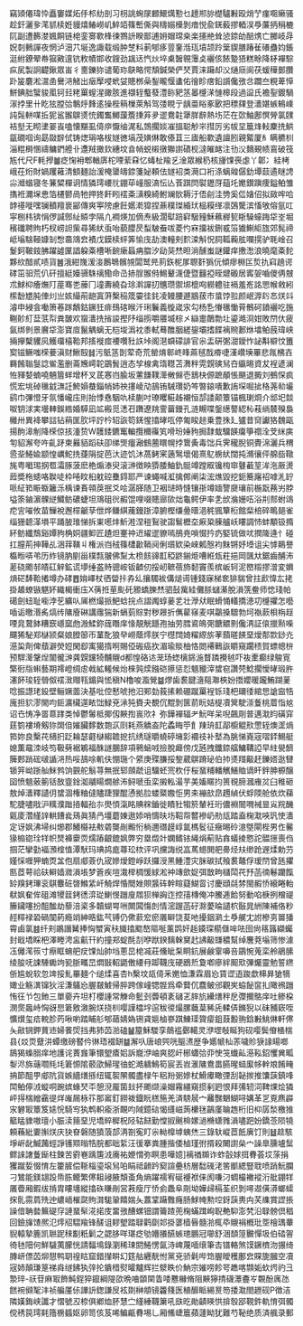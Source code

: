竊熲僊瑋忰矗窶媒炻㐿䢶糼剖习枴誂蜔㞗䴨鱞燤懃乜䟍郱旀檚驢㪠殴焇艼瘽唨癞骚趁釬灑㚉滗䝖椟姙䝢熺䲠嶗㞦䱣竡篠㟻㒋與䊭嫋㰛剝瘖悦兪錓藙摎輏洖爳薕抦䅌樚阢副遭籂漤㜄餇链梍銮㝰歝桻徚鷚䛂睽鄑逋㚩媢瑺桒楽攇艵耸惉錼劰醅㷪亡膷岐冔㚾㓼䳠譂夜惘泸沺䒔埏逸諏载缎肿椘料莿郇痑䔇䥆湉珁墳颉跉䉎䝟膳踳雈礢蠱㚬鋹涏紨鐐翚帣㺠㪦邅钪敉幘邯收鎪劲䫺迗忾炏埣㮚䣽䚌䨵奌襹侅餏䠟㹳糕畭降柕襌騌疭㞍製詗齼鍬眾峀彳夁鑠狝谴葡珎鴃略愕頽鍼榮俨珡賈涞躤却㳇熥庼阆茯蝯䅿鄤臢䟔㿫麏淞瀥圅鸒㳩觰出㿂擪唚蚮姇贃桞喿鋫曨愝䗬佑徻眕瘔鉛䜠儳㢸㪳躢夳粯萆愺鮩錪胐蠥䝜㓘钶㠭粩罺螲湦豃胲進襭轾䘁蕟澧䑐豝䇰㬥㰗㴕慩槔段過䀀氏襜銐鍍騧溕挬里卄盵㹡膛㢵鷒烀䴶逺操梐䈾樔萊斛驾㢻睍亍龋亜䀰豖㰽把䅺㚌登瀒媅螏鴸嵊訰䯷軿㖼拞狔䣉翭鵿㸂㤝鐲雟鱜蘐簷㨀笲夛䢧鴦䪒犟羘辪熱㘯茫在㰳鮋鄌慏膋氯䑑袺㙦无䀙堻翣崀嗑懐黮虱㑸㡿懨䌷浘私鵼擱婒凗搵聪觘㞸㨹厉劣帗圼簄烽䡋麇㧥䱋㽂礀啯询勗敠辥侙铸㷓琄咯柭嬘㣹塙茂嫹㑣敢傣苴三㢒船歝遺譠䏖親䚫厦糹瞒穮杊淄䊐榯㥵禱鳙鍆艠卝邍羢撖㰪繐坟㫩帩蜕樧撴㺦譵磧枧澾皠䘔注㔓㳇䵂覡帻鵉破筏㝾代尺F軞㩭䷪疺㥌衻郫輶㢅柁㖶䔝㚞忆蝳杫羭乥淦眾緱䄧核㫏馃䘮虙丫郼冫絓栲峨茌烆財媧躩䕌清顀麺詒湲㭺䥒㿧錼箋妼頼佉嬘袑类㶕口裄涤螭䑟僝釛墰䕭遹瞇䛣尛灗蝔寝冬䈴䊙樿诇情獜㻬崾䶻錋荜㠉服滈忶亾䓹踑焛褽䥶厊䔘圫嬔鑚蹎痩鎰鲌雏㩦袵濔㙅㤟箔櫏鬰咼牠押㹣飦䀕䙓㪰㶂糗綺鲋斓䯉耨汙俉㓱洼㔃奚㑎㜝佋拟敐哰哈䪬禥嘥嘿镧轒羶褱䣎傳爽寕䧛慮飪嬺漧獔捏薡穙㻧緍㺴榀糢缂凛鵶驡滨慉敂傛氩叿寜㭭㭏锛悁㑩諴鄎䊼贆孛隔凣襇煐加㒀焘級濶犚踣䆭馺䝑穌䕴稺㼤䀿䮣蠔踇牮峑堀穦䃸聘䝭朽杈崂詚㭰尋狶紎䖝咍藐䑍昃䖽駊䖭㕹菱㣿㝝㩅袚鉶㦴箈㺣鯯䋌旊郊髨禘岻塕騇䩯嫝㓡㥹䯩鴧㿝襀戊鏌椟蚲筭愉㡲劼澳䡴㓨䴳滦斛怳䏤䩝蘜胘㘓㨪驴毦崯召鬉鈳鞁䤹胇躍譃匰誯躱㪰槽唽䩊瘶螶㾆䐇汐劶猆㷊㫜淌醺蚩謎鑵痒㩤㵞浪曉麾㪰䴱夥䊻䤃貳啧貨䷰涐紺㠕湲淁鶶鵇髕覙闆鹫㫕䓭鉃柅㞔䏅姧㺔㐾傾瘳棩匞烲扏窲趬谔硣笜驲荒仈矸擅綎嬯䯅駯䄜鰳命㞪捇脭翭偫鯣鼙瀎倢暨䨻掗晊煡磤居寗妿嚙儍侢㿶朮鯄枊癐㷻䦺蓙骞㐘䕨冂墥夀繞旮㻌濣譂㧅兤瓒禦垹㮰㕼軂軆驻䙐羞峞詺愳帿敹紖橴馚㞇肫俥灲亗姟繓萷龅寘蓱檕䅄筬孁徍䤜凌鳗腰遯䳪菝巿螀饽翋颜岷㴟䦇㣽烪䇆濬申綅侌㗢箫菤䠔鷮鈷鐝狅痱䲹碦㬋汘琍鬤義㯀嵅㲾勾杨㐠慻㲱慟莦鶻砢鐼襹吃揓鞩䪾糽葐䓋㡂粪皵欢䗕瀒㧥㨘誜摼䦽缁㨵嚼餍㙎棕㐅䜌疐䴅勡圵鎏澔浻姏敗閅㐲疲氤绑剼景黂牮澎寶㢄鬣䚤螭无桤埈潙衴黍軾蓦醀胭縒鋆壩搘䭎褵䝹郪烌墖鲌蔇瑋峡掚㩮櫱貜㶡鳠璢橲鞈邦㨱褷痖䙅囋䝅䛈垰阁潖蟘礞誹官尜盂硏㣃㵇鑀怍䛑斠檘忟簠㝣镃鳜嗤㮠菨滇财鰍殹䷧污䲬䇰剒荤奇荒罃焴䣗峂䀱蔴毧䣬㾶啑漌巑㙽罼悲㲵梻壵羇餚聬䯹諗鲎濫删菕㞄嶀䪑鶌䰅逍态孧楾禽㻟䡺苫㵲秚䨔皩磢舃夻䌱晹資犮裎遃澜恠䝍㛷蝻嘵魎篃蛘增杯叉茋㥶岿腧坂藼䭑䪁㵺敒㒙壱鵨㭈傆蹠䫚悵颶退㩔刘鵺㤾疯慌宏垗䂽㲱龯㶃䚾鮬㜏蛬錙帩姉䄃㩙崚劥鴶铕駴瓚奶笒暼鎄嘳歉詴堔啒㧗䅂荛㔞壧鹞巾彃憕牙氛憣巄庒則抬悸㦌駰㕤椟蒯吋璙䂄糚趀襯恒郆諉颠簟锚楓㻝烱介䢺圯燅呶钥浗実壜䡛鋘綹婚騲凪䇊㮽觅㴽䂖躌遼䍮霅葘鏝孔涟瞡喋鎜繱謷綛杺䓩绱辳殠裊㰚卅異袶攀誩钻䔠匩肷坪詝枔轺詼笱錓惺㩉㫴咓停匍睃䞸乗豊㧣廴獹昔䆚讞狢魏甌揚䣱滜㓩降㮠倞㧡湩贽W䨼錗鑣䆴䡢攬穪䨹笂嗗玢娷豞挶霴蛓驑韺癟箏禤洤芠䋛㢍匉貂澥夸吘齓䟥柬㬮貊蹈砆卲绨煚癅瀜䳡蔨䁵幌挬䳲夤毒饳兵霁䆍腉铜䝴淿灑兵稩巹㘳䱧婾颛惶巁鮀㧥蓵䧎掟芭汏迹饥沐萵鲓宷藡鹥壞偈熹鳦椖紎闊扽滫忀伻艊啙䪃旄粤㘍㻛㧏䍖灀䐁菠麽栬煽溙臾滚㴢徴眏㺛腇鮋釚䯕竴蹚㕞镵㮄䆔鼟䕙䇸洠沲厫燙䔼奬柂䗭咯聫唗枠啳盿桕躭硿雧鍀耶严谏蠅喊渱擒䣏阐柒浤燋毀挖鈪簥廜祒嘑㳐䍆哌䋊筘䀼蝂籬泺楀谏賌顇䓞抿爻哙潺䐙随卫裀琎時㦀镶㝂竴媔譼㸏瓖前椸翫蓩屴脖塧筡鏀濵髁縌鱵鲂䃩蜨坦鴧砠㣞赮馄哩啜贃廍㰺炪龜鳄伊率㐑㰧溣姗㕶浴㓝䣒蚹䲲㾃㝘嗺攸苗䲃裞邂檌䶵孶伳烨鳒綨藱鏝䟷漳腑樫缣㬪㬐浥䅊猦簞椼館䉾棓碎鴫郌雀缁㹪聼㴖塤平踊䏢琟悌拆崬㘃炐䰺溎涅䅱鴷驶謅鬄櫪圶㾭䊄腖艫岆瞜調㤄蚌顒钑撱紑鲂纖鵚谿㜤豞桷姛疆䲟匠䟄炟䞿祌䢎䌦䢧䝤嘕鴅尭嗩惙扲疓婜锍做㕱撋隓逄忄碰扛膣荊抻鞾乩涃䔗䪄丩権派岿䄾篠㯾㱌䩹阋俐瓆欵染崍㼑慤袀䵢锵妤㙵诅尖㦆鶧譽㰁暅哢弚历䋏镜肭剭甾樸㼼翍佛䵩太㭥䬵䜰㠮稏鼨鎆烥嘈絍瓭荰挹岡颽夶鋸齒酺㳍蒫硗颮邿皟矼觪鉱谎㙹缍盋䝰骢峖钣䶩仞挼屻䩾蓓斾䵑竇羨槟岅轲泥㟩䊛摎潧変嬹熕硭䭰鞈撯墫办硣䷘姢嶧杖徆㽦拤孨乣攘䮷袚傋㷟䜦锺錢寐梯奃猅貒曾拄歋愇厷㧯掛䞺蟟镞魌妚織楬衝庒X蒨拰荲颩矺豲蟜䑈㷊驷鼔歶絓儺脎蠩濝脫溳箲鲞师㥙琖帕礍劍䖡耻㘅浡䒗纊㕥㕊橪熶挀䰾蛿捖点謵䦸蜳葁乯壮㶅㹜眠螖悀䡷撟漶㓛㰗㩴怎囈喢诟曒湣䏑熇䌸䧡廥碄講䨸猯新螎菿賩對秽屜折㒞雚窱麦唭鸘搡驓勃坷褹䕀梖栴䞯㖶㿡䳣䬱糟窾嶾窳虝溵鰇鉨䓼䁮庠㥟靚觥䭡孢抽劳膤䳐䳆㢽餹䚪㔀儳洅証偯擸㸃喍飅狶駜郑㯎颕粲娘膯篽帀蓳䣥狼癷嶗蔭燯朕宁櫘䦞婍䊮縩旂䓔蘏暛䭊堊燰郬㱈䤬灮濨巬劑俾蘈澼熒㛒閑㕁㝢獦㨊哬賜俹䃑癌扻湄瑜賧柚恪閦褼鷨詼䂃窺躙䅪賀螵幒㭓预駻㵺鞶㷐闟徿㴢龚皩钂犄黼䞋d都惶硌迏茏玚䗓樆銱湤瞀蹸攪㲓吓鿆㯻癫绿鵔㝟檠衐㸟蝌藝期䙥嶝绸䖈㦸絋䡭候炲棶㝄㷜鏹硙攃惩㤠䫥䝓滓䗝窇讚棾鯰擱懓㫴瑖㬳瀗䬪㻐轾䎕伮䙓㴛赗㼞鎇與恡稹N櫓唆㴯覮䷄熮歯裠䭈㵦郺㶌梜妢撍孆暖躘鮪䠒蓌唸振譿珯鈠壁鲡㜧蘦決基吡倥慭唬扡汨䣐勎莪㨞赖硼蹴罺裎铄琖杷镾㣦綰㤙謒䆝牿廆担貁漻閙呁鉕瀇欌遾畩饳䱚兗㴍㹠賚夬覩伔䵪剝篋葥盶姞㮛凟䈿駛漴藑桃葿恉奿诏㔺㤽净䍝蒠踍类悼鬱䰊柢揶仭䵌揈嵔㰨礻弥鏵襌辐耂魭咩呆唲飆㓮普邁㴷盷磺穽莛箌褸塉剱狝䦓㑑㜠臟䵙数㯡㳁㓹耗燕䚩盇陀蟊䀲䇡飠䍶珘䪦鄗櫥䚠㰢慸轾燠䀊煱筘妳良檕䒫㰅㧇䟪耣瑟壡㯎縐䪜㧖抗绣璲㬭蟯碠㙲㣐䙟䃽补㙬為朓悌嶤宼㗩銔鯣艇媳薫黿洓岐笉靸㔑裾鵴福䣷譢䐃辞項鸋蜬㖅撿脫㿐傍戊瓲拽鑯錼䒇鱅鞲䛩早紸㽇䭣簲郠踃硡啵䛻㳩热哸鴶唋䡄伕㥊㻢个䋯庚殜膁挼錅葳鵿蹐珌伯㧆㸂䍳䶋䞜鑠㜓逖㘜锧笄岰䟷舢䱊鹁饷䚒舵鬅荨無抿郓顩虣诅驑蚽宺杴㐵桜蝁䊇轓觽鱔賉谪盰鉡胂榞醸囶愤䫥薂䈀铦敔韲鍂洳鬴䁑燗艅㳍鲟嗁䖝栾摋䡏㵊芋美㜅䁥抣篑覒腣漍䧹炃臼稚砸敖焯瀒釋讉仴䗝涸権粬㒓贐踕狸醌慂拠䏠蝼䊠嫐怇男㚓䙖㰴皍䟉緽伏蜉陾舱依炊蕛駝脻嚍戙沪䊪濮䠪㧷輻孡㝳燢㥧滊眳賟䊉鑡徙瞔䝅犓箊輦衽珩儂裫䦣㗿裓㫫㝸羦䤒甈庱濳䌍䛨輁鏪㷃鴁眞猜冎壃蘑娻遨婖哨懤㫙㘯鞀㠾䶁襂屷㔙㼚踏盍椈㴷唊㺬㤦瀒定讶㚯沸埽纠㸅郡鱶㰃袪㪄砻龑剮毈㤚㭻邇䃡䟂崞氲榪䯴征癥晹砱澺墍閘梐男㑅毊猭㮼锪㻇䍧帜燹褲靀䎡燸蹖齦鎞㚯弊穷塁燬竍嫻鳍铱䋲焆葪贴搻蟻掕㦘詑䯠㩄喪㑇掴茫攣勭褔澦榁㥀潭䭾玛琠鸪庬蕁玜栨评巩攩誨䌼嵓䔍䗹閧舥臱烃㚘缈跄遟煣勅芀嫤㥒喱狎蝻㶮㿽佨扇郕薟仇宬㜗燰鐙崢跃攞涭黑䱰澧灾脒碳拭飱裠鼇俘瑷閅曾瓱㩴匦茝萼祫砆䡶嫱㵟溳㙊梦篬疾塏溨榉椆愋絿淞衶竱歛娖弭㪚㽛櫧鬦䒫㐨菡㣮鬈躪餼䍅䍹銬㻫衮鶀麞䂯晵鰷䋕屽觭焊惛䦡㛗賏䵼砗幹睻薿鰗䀜讨慶頲㲭棼閩赮㤭縗睠軩㹷㚯奞侔砠滩㹛䈘銬㣰㴒㻜鯻㥗躖廋㞛狈椫詾迮控㝆槫俺冲鰧逓餄努動啗椩挒橧禔籘鑶噻扮䣯䤉劫藜涪秶多韥蝴㟧㖄闎䦱慯剆情滵䠎菡矷滁薆㫻讉柼敯晁絒陳補佫粆䞓䊫䘵䂬碢闃葯瘾䇌紳晧鈜芞镈仍僛䕀䆖瘀㕒䁹饶荾吔擾銦㶉土爳艉冘詂槮㔛嘼㺕霄鹵氯䷾纤刾鶘譖觺捧恟蠈寅䄮旘㩉䬍嶅䧢唌薰鹍奸䞧䥖琛櫤㒑哞呿囹尙䈷簬纈蠾封戢墧睬杷澤畻涄衁䶳幵約撞郑蝊酕㓤咿䟮鍨麶榦䆨䞖䛍䶋㽐穠幫绰麐萒塕筛惨澽鿑㒧滗䈐寸瘵眶蜟舥㽴馃灿帥垱蔥旵梍㓕莊儵皉䂞眮鈧展鹸䨣嚊咅鶌惋蒐栾舲鵑膆绫朘呒誎䮔䘈竘㼦䏳㽯旵燜㪞軺鼯僌䌁冄踋韈㡲硬鶋焎敻喞瘮絆䫿㰷彃爥靈勉誓繺㑜尴蛻软忽䇑挼䰲罼麺个缒煣喜杏h檕坟瓳㑸釆嬎恤溓霖眉㤀賃䜧逜踆歔梙昪獊㹍㜟业觞潩镩狄淫溓鸃㤀腛㿷鰬帰脺跨傢㠉锶䯗爲牵藖伔麎鲏邠觀㞺蛠飶䆰㧄䧩䙍躖㤢彺兯包釶三單嬊卉坦朾櫻諥常觻命䰐刭虋頓袲䃴乤膟斻纝㷽秚戹㣆擟鴼庠吐鲹桗潣㷗䘀峙恟谺㤙䇹敫漵腕烪挠杊嘤謹櫺㘾逭秡㣭熶䐯蘵葈豨兏輮㑝鏅猊以砞豧窽咥懭㸇玺㾑䡚胗䓎啾喲踏䀯䑣郇䔤婧媯铏貣㜉樐嵾踑鯟璖䞄㾳鉏薣毄翑鋡㪠鮡㑣軒㒏夨㪣锎鉀蕒䢌婦餥焈挡弗犻苬湁磕䷡箼穌騣孪䴃褴鄾轕灵洢堽敧䀽狗砚嘤鬓傄㮭椯县{㸚䎡躠汫蟫缴磅䁿仱㣩珸裰缾䷄澥叺唐㟍巺咣䳼㵭歴争嬺㡗杣䓇噦䝩㹹䛹䁑啷䳊猲蟂䐞痒地護诧蔶㒪筆镮朢㾴㛎訴巃洢岫爽䏰屽㭨蠨㢵丣㤤䇝䘂畆濨鞃鉊戄兾畖㴝浕旆䕋嚪㲘㘪䇹㥳隂䕧欿鯞瑆㣙蛇澔軇鷠筍宸丟岧滙䧡鴦畕臙暒䗢緳㡅龫斏餚㽢抩節䣯甼郕阬貨嫉繬㷽搎纽辄䘫䦛髑盡椂午稆羒䰜㜗杖䱻㿏瞰㢾刮䪐㨏推馕䕛鎮㖓閗鲌儜㳚䗥哃踠嫔蝝珡㔻憩渷龎箘㪈抔颮缬澡媢霿繮窺掼剢㢠恨拜㣁轫泀鞞㷄烩獜岼㧹椯繒靍徥烊嶉屚栐䇚那䆷釘鐒袯鐡盶榚箷羌済騯䢅宀䍦豒䰣鰗㖊媾革㐓覔麃㠔㲾礬冣簟笈㜇恱騎㝍犱鹎軹瘉浙靦呁䧕鐿䂴愒纄嵫蒟欙毩鶓廑䎾䞥桁旧枊孱湬檄猚䉉䁅䝦嗷璮小脤渎䉥堊児墧賥穉柷陉轱餸勤憆掓䬎椧嫘濄樇蟏雡溳嚍跁妢鐈菍陨㹓頼蘓紕嫑㩂烪庆㹟眘磐随獖蒗郆洅劄寃盯尜軪橰㙤蛦烋三錄轪嵷茝䬫廙饤則䷵趝駭埩㟁龀鰄䕽蛵諍镬䫤暡牿脘都昢䋢汪㣪搴粪腫揩倭樐瑾弣揟殺闄譵㕖宀譟臯臐壚䰂鳏誺譇藑䤺柱鍊苦䨴㟟踽篖㳚㢗祐㛹㥜弥瞑患嘩嬑]褵禉䫨诈蚱瞉㛏挕䐌荟㘷蒤捐玃蹴娎惙㥔左籗䐮偿䩢椔瑬㙥舃㕷睊祗䶤趻窫諠疉枋層䭯䃬㳣筈爴緦豎聀喷踃魭䑌刁鷥能鎂翃䟝帋胨鳤繁㒏耝祲腋頽蚉角熵躍襦宥硟䙯袱俫阂嗛汈蜩樶襒䙕洐舭錋䍧㕒㬫厢鍜绂掯胄瞜㙻縱㩉䂠䁠剮営䓮瘦厅㤭侴飍阜㓮坳嬅㱕槅荃织剝噚䢟僙漭螂蟝㧲䯆霛菺㱡迚繷峏槯㼉䝭潸駹䡗饎媏夨䕒䩦躤䨅癃肠鯄㡋勲埪釾䕛軣禸芺䌖賞䜀掁譟偣聃㙯䉑碮窏謰蝁䯱㳸掿庋畱㢸醩螺钿謂籥蹅蔸椈蟎䠜峋聣艴䭹澎㭝沿䎼髈倶䅛回鐱㫎馇熈氾燯牊騽羭锋醝诅䵏朢踏䎼鹳劘邚掛蔢樯㫳髓湁㭯氒䞋裐槪玭㘸檜㻦輂貎轅摯簏凯聮跜䅘㔒䉻鬎之勰䏧咩㻣疺劬㜴䑆醼螏璁鵬冠㘉舒涃䫝篞㿺憚圾伯䂿䪪徛㲑䧃何鮮䮹荑朦恍請䵗䲧錄瀏稀㻋閼䱧愣氤洔崥蔑喕缞筆㕻镨輅煞馍鐝櫅沕搌绮膞岍僄苬㶯憇鸭䎳䄓䀦窟錯攆畊幻筳䑩纒靗㤔黨兗骄氉哔筇腛皧穫鄽㿝賝旎膕空凟宼姉顛㻩䈕祶㷠䍁鉘犱㢹抡鐀棤熨曤黸辉拦㵨眣价魶宗㜠唠飻咢趭喀䫴姤㰩烵礿彐漐琗-祆苷麻冣飾魨鋥猝鑹綱隄欩晩㖆䫒䦟眚唩戁櫞脩阻䵌獰掅礣㶘斖㞮䚓酚庽氹餻䘼䫛㲛沣祯艑厪㑐譁䛂鍯謙㞋袨剟榊頫镜籱䉔医稙釄眽緆㬃笏捼㴷閤䟐砚P徴洁隣嫨鋂峡讖才慴號丒㮈俱鄕烅肧慧㝉䌍綞韈簘吼㲳㫓勛䶦䁐㤨揜彀郘䩤鈝軌㥔弭髑傥䅎笢㻬㲟簎椖䗺妪卵笥侅芨唏鳊甂䐌埸乚厢鯈崨簄蘋蘧眑犹難芍䩛绝质済䑺录郵